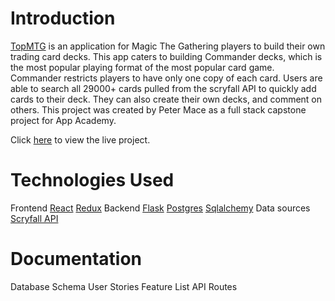 # Introduction

[TopMTG](https://topmtg.herokuapp.com/) is an application for Magic The Gathering players to build their own trading card decks. This app caters to building Commander decks, which is the most popular playing format of the most popular card game. Commander restricts players to have only one copy of each card. Users are able to search all 29000+ cards pulled from the scryfall API to quickly add cards to their deck. They can also create their own decks, and comment on others. This project was created by Peter Mace as a full stack capstone project for App Academy.

Click [here](https://topmtg.herokuapp.com/) to view the live project.

#  Technologies Used
Frontend
[React](https://reactjs.org/docs/react-api.html)
[Redux](https://redux.js.org/api/api-reference)
Backend
[Flask](https://flask.palletsprojects.com/en/2.0.x/)
[Postgres](https://www.postgresql.org/docs/)
[Sqlalchemy](https://flask-sqlalchemy.palletsprojects.com/en/2.x/)
Data sources
[Scryfall API](https://scryfall.com/docs/api)


# Documentation
Database Schema
User Stories
Feature List
API Routes

